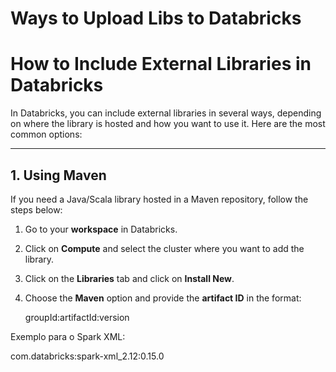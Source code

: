 # Ways to Upload Libs to Databricks

# How to Include External Libraries in Databricks

In Databricks, you can include external libraries in several ways, depending on where the library is hosted and how you want to use it. Here are the most common options:

---

## 1. Using Maven
If you need a Java/Scala library hosted in a Maven repository, follow the steps below:

1. Go to your **workspace** in Databricks.
2. Click on **Compute** and select the cluster where you want to add the library.
3. Click on the **Libraries** tab and click on **Install New**.
4. Choose the **Maven** option and provide the **artifact ID** in the format:
   
    groupId:artifactId:version
   
Exemplo para o Spark XML:

  com.databricks:spark-xml_2.12:0.15.0
